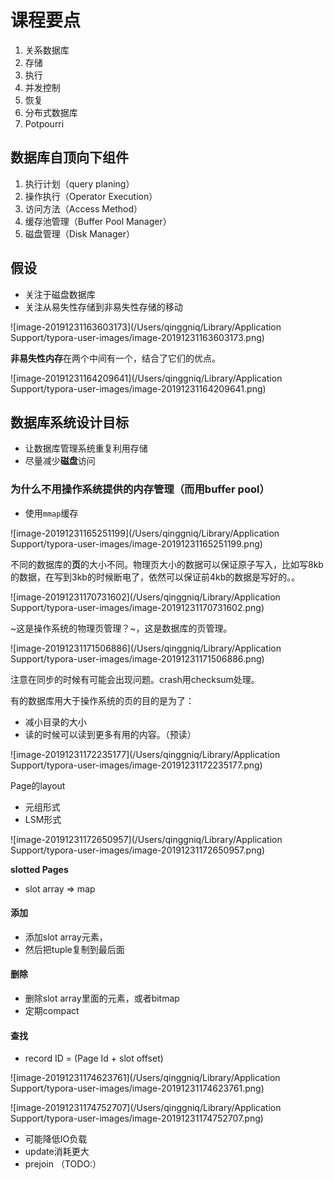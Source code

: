 # 课程要点

1. 关系数据库
2. 存储
3. 执行
4. 并发控制
5. 恢复
6. 分布式数据库
7. Potpourri

## 数据库自顶向下组件

1. 执行计划（query planing）
2. 操作执行（Operator Execution）
3. 访问方法（Access Method）
4. 缓存池管理（Buffer Pool Manager）
5. 磁盘管理（Disk Manager）

## 假设

- 关注于磁盘数据库
- 关注从易失性存储到非易失性存储的移动

![image-20191231163603173](/Users/qinggniq/Library/Application Support/typora-user-images/image-20191231163603173.png)

**非易失性内存**在两个中间有一个，结合了它们的优点。

![image-20191231164209641](/Users/qinggniq/Library/Application Support/typora-user-images/image-20191231164209641.png)

## 数据库系统设计目标

- 让数据库管理系统重复利用存储
- 尽量减少**磁盘**访问

### 为什么不用操作系统提供的内存管理（而用buffer pool）

- 使用`mmap`缓存

![image-20191231165251199](/Users/qinggniq/Library/Application Support/typora-user-images/image-20191231165251199.png)

不同的数据库的**页**的大小不同。物理页大小的数据可以保证原子写入，比如写8kb的数据，在写到3kb的时候断电了，依然可以保证前4kb的数据是写好的。。

![image-20191231170731602](/Users/qinggniq/Library/Application Support/typora-user-images/image-20191231170731602.png)

~这是操作系统的物理页管理？~，这是数据库的页管理。

 ![image-20191231171506886](/Users/qinggniq/Library/Application Support/typora-user-images/image-20191231171506886.png)

注意在同步的时候有可能会出现问题。crash用checksum处理。

有的数据库用大于操作系统的页的目的是为了：

- 减小目录的大小
- 读的时候可以读到更多有用的内容。（预读）

![image-20191231172235177](/Users/qinggniq/Library/Application Support/typora-user-images/image-20191231172235177.png)

Page的layout

- 元组形式
- LSM形式

![image-20191231172650957](/Users/qinggniq/Library/Application Support/typora-user-images/image-20191231172650957.png)

**slotted Pages**

- slot array => map

#### 添加

- 添加slot array元素，
- 然后把tuple复制到最后面

#### 删除

- 删除slot array里面的元素，或者bitmap
- 定期compact 

#### 查找

- record ID = (Page Id  + slot offset)



![image-20191231174623761](/Users/qinggniq/Library/Application Support/typora-user-images/image-20191231174623761.png)



![image-20191231174752707](/Users/qinggniq/Library/Application Support/typora-user-images/image-20191231174752707.png)

- 可能降低IO负载
- update消耗更大
- prejoin （TODO:）